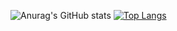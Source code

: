 ![Anurag's GitHub stats](https://github-readme-stats.vercel.app/api?username=WhoReadThisWillDie&count_private=true&show_icons=true&theme=radical)
[![Top Langs](https://github-readme-stats.vercel.app/api/top-langs/?username=WhoReadThisWillDie&layout=compact)](https://github.com/anuraghazra/github-readme-stats)

